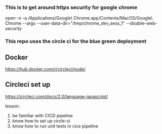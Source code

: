 ### This is to get around https security for google chrome
open -n -a /Applications/Google\ Chrome.app/Contents/MacOS/Google\ Chrome --args --user-data-dir="/tmp/chrome_dev_sess_1" --disable-web-security


### This repo uses the circle ci for the blue green deployment

## Docker
  https://hub.docker.com/r/circleci/node/


## Circleci set up
  https://circleci.com/docs/2.0/language-javascript/


lesson: 
1. be familiar with CICD pipeline
2. know how to set up circle-ci 
3. know how to run unit tests in cice pipeline
  
